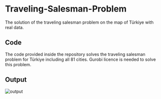 # Traveling-Salesman-Problem
The solution of the traveling salesman problem on the map of Türkiye with real data.
## Code 
The code provided inside the repository solves the traveling salesman problem for Türkiye including all 81 cities. Gurobi licence is needed to solve this problem.

## Output
![output](https://github.com/TevfikBugra/Traveling-Salesman-Problem/assets/114695947/6ee5bcb5-15af-41eb-8cd4-f01c88e17757)

